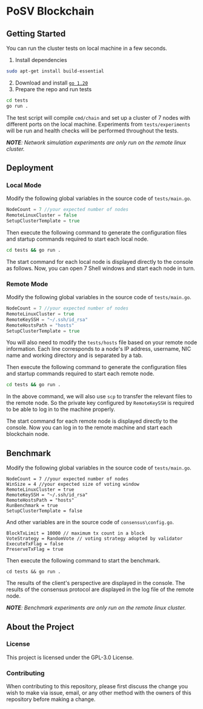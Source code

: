 # PoSV Blockchain

## Getting Started

You can run the cluster tests on local machine in a few seconds.

1. Install dependencies

```bash
sudo apt-get install build-essential
```

2. Download and install [`go 1.20`](https://golang.org/doc/install)
3. Prepare the repo and run tests

```bash
cd tests
go run .
```

The test script will compile `cmd/chain` and set up a cluster of 7 nodes with different ports on the local machine. Experiments from `tests/experiments` will be run and health checks will be performed throughout the tests.

***NOTE**: Network simulation experiments are only run on the remote linux cluster.*

## Deployment

### Local Mode

Modify the following global variables in the source code of `tests/main.go`.

```go
NodeCount = 7 //your expected number of nodes
RemoteLinuxCluster = false
SetupClusterTemplate = true
```

Then execute the following command to generate the configuration files and startup commands required to start each local node.

```bash
cd tests && go run .
```

The start command for each local node is displayed directly to the console as follows. Now, you can open 7 Shell windows and start each node in turn. 

### Remote Mode

Modify the following global variables in the source code of `tests/main.go`.

```go
NodeCount = 7 //your expected number of nodes
RemoteLinuxCluster = true
RemoteKeySSH = "~/.ssh/id_rsa"
RemoteHostsPath = "hosts"
SetupClusterTemplate = true
```

You will also need to modify the `tests/hosts` file based on your remote node information. Each line corresponds to a node's IP address, username, NIC name and working directory and is separated by a tab.

Then execute the following command to generate the configuration files and startup commands required to start each remote node.

```bash
cd tests && go run .
```

In the above command, we will also use `scp` to transfer the relevant files to the remote node. So the private key configured by `RemoteKeySSH` is required to be able to log in to the machine properly. 

The start command for each remote node is displayed directly to the console. Now you can log in to the remote machine and start each blockchain node.

## Benchmark

Modify the following global variables in the source code of `tests/main.go`.

```
NodeCount = 7 //your expected number of nodes
WinSize = 4 //your expected size of voting window 
RemoteLinuxCluster = true
RemoteKeySSH = "~/.ssh/id_rsa"
RemoteHostsPath = "hosts"
RunBenchmark = true 
SetupClusterTemplate = false
```

And other variables are in  the source code of `consensus\config.go`.

```
BlockTxLimit = 10000 // maximum tx count in a block
VoteStrategy = RandomVote // voting strategy adopted by validator
ExecuteTxFlag = false
PreserveTxFlag = true 
```

Then execute the following command to start the benchmark.

```
cd tests && go run .
```

The results of the client's perspective are displayed in the console. The results of the consensus protocol are displayed in the log file of the remote node.

***NOTE**: Benchmark experiments are only run on the remote linux cluster.*

## About the Project

### License

This project is licensed under the GPL-3.0 License.

### Contributing

When contributing to this repository, please first discuss the change you wish to make via issue, email, or any other method with the owners of this repository before making a change.

